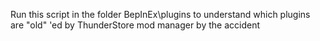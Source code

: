 Run this script in the folder BepInEx\plugins to understand which plugins are "old" 'ed by ThunderStore mod manager by the accident
